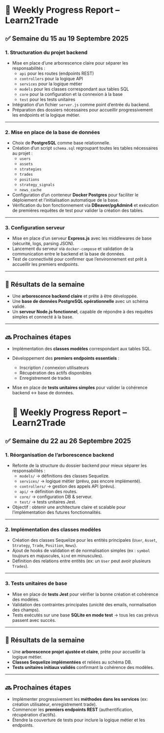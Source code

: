 # 📄 Weekly Progress Report – Learn2Trade

## ✅ Semaine du 15 au 19 Septembre 2025

### 1. Structuration du projet backend
- Mise en place d’une arborescence claire pour séparer les responsabilités :  
  - `api` pour les routes (endpoints REST)  
  - `controllers` pour la logique API  
  - `services` pour la logique métier  
  - `models` pour les classes correspondant aux tables SQL  
  - `core` pour la configuration et la connexion à la base  
  - `test` pour les tests unitaires  
- Intégration d’un fichier `server.js` comme point d’entrée du backend.  
- Préparation des dossiers nécessaires pour accueillir progressivement les endpoints et la logique métier.  

---

### 2. Mise en place de la base de données
- Choix de **PostgreSQL** comme base relationnelle.  
- Création d’un script `schema.sql` regroupant toutes les tables nécessaires au projet :  
  - `users`  
  - `assets`  
  - `strategies`  
  - `trades`  
  - `positions`  
  - `strategy_signals`  
  - `news_cache`  
- Configuration d’un conteneur **Docker Postgres** pour faciliter le déploiement et l’initialisation automatique de la base.  
- Vérification du bon fonctionnement via **DBeaver/pgAdmin4** et exécution de premières requêtes de test pour valider la création des tables.  

---

### 3. Configuration serveur
- Mise en place d’un serveur **Express.js** avec les middlewares de base (sécurité, logs, parsing JSON).  
- Lancement du serveur via `docker-compose` et validation de la communication entre le backend et la base de données.  
- Test de connectivité pour confirmer que l’environnement est prêt à accueillir les premiers endpoints.  

---

## 🎯 Résultats de la semaine
- Une **arborescence backend claire** et prête à être développée.  
- Une **base de données PostgreSQL opérationnelle** avec un schéma validé.  
- Un **serveur Node.js fonctionnel**, capable de répondre à des requêtes simples et connecté à la base.  

---

## 🔜 Prochaines étapes
- Implémentation des **classes modèles** correspondant aux tables SQL.  
- Développement des **premiers endpoints essentiels** :  
  - Inscription / connexion utilisateurs  
  - Récupération des actifs disponibles  
  - Enregistrement de trades  
- Mise en place de **tests unitaires simples** pour valider la cohérence backend ↔ base de données.


  # 📄 Weekly Progress Report – Learn2Trade  

## ✅ Semaine du 22 au 26 Septembre 2025  

### 1. Réorganisation de l’arborescence backend  
- Refonte de la structure du dossier backend pour mieux séparer les responsabilités :  
  - `models/` → définitions des classes Sequelize.  
  - `services/` → logique métier (prévu, pas encore implémenté).  
  - `controllers/` → gestion des appels API (prévu).  
  - `api/` → définition des routes.  
  - `core/` → configuration DB & serveur.  
  - `test/` → tests unitaires Jest.  
- Objectif : obtenir une architecture claire et scalable pour l’implémentation des futures fonctionnalités.  

---

### 2. Implémentation des classes modèles  
- Création des classes Sequelize pour les entités principales (`User`, `Asset`, `Strategy`, `Trade`, `Position`, `News`).  
- Ajout de hooks de validation et de normalisation simples (ex : `symbol` toujours en majuscules, `kind` en minuscules).  
- Définition des relations entre entités (ex: un `User` peut avoir plusieurs `Trades`).  

---

### 3. Tests unitaires de base  
- Mise en place de **tests Jest** pour vérifier la bonne création et cohérence des modèles.  
- Validation des contraintes principales (unicité des emails, normalisation des champs).  
- Tests exécutés sur une base **SQLite en mode test** → tous les cas prévus passent avec succès.  

---

## 🎯 Résultats de la semaine  
- Une **arborescence projet ajustée et claire**, prête pour accueillir la logique métier.  
- **Classes Sequelize implémentées** et reliées au schéma DB.  
- **Tests unitaires initiaux validés** confirmant la cohérence des modèles.  

---

## 🔜 Prochaines étapes  
- Implémenter progressivement les **méthodes dans les services** (ex: création utilisateur, enregistrement trade).  
- Commencer les **premiers endpoints REST** (authentification, récupération d’actifs).  
- Étendre la couverture de tests pour inclure la logique métier et les endpoints.  

